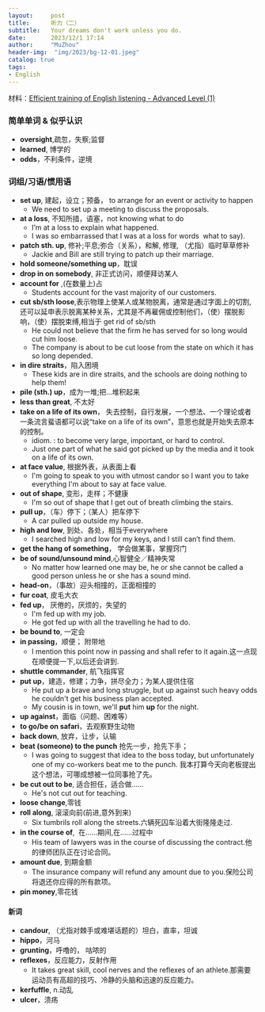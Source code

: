 ```yaml
---
layout:     post
title:      听力（二）
subtitle:   Your dreams don't work unless you do.
date:       2023/12/1 17:14
author:     "MuZhou"
header-img:  "img/2023/bg-12-01.jpeg"
catalog: true
tags:
- English
---
```


材料：[Efficient training of English listening - Advanced Level (1)](https://www.youtube.com/watch?v=_DJoBntrsuI&list=PLa0ffV83gQZcfu885v3Cm8o9ZxdCHL1Yl&index=3&ab_channel=Kendra%27sLanguageSchool)
### 简单单词 & 似乎认识
- **oversight**,疏忽，失察;监督
- **learned**, 博学的
- **odds**，不利条件，逆境

### 词组/习语/惯用语
- **set up**,  建起，设立；预备， to arrange for an event or activity to happen
    - We need to set up a meeting to discuss the proposals.
- **at a loss**, 不知所措，语塞，not knowing what to do
    - I’m at a loss to explain what happened.
    - I was so embarrassed that I was at a loss for words  what to say).
- **patch sth. up**, 修补;平息;弥合（关系），和解, 修理, （尤指）临时草草修补
    - Jackie and Bill are still trying to patch up their marriage.
- **hold someone/something up**，耽误
- **drop in on somebody**, 非正式访问，顺便拜访某人
- **account for** ,(在数量上)占
     - Students account for the vast majority of our customers.
- **cut sb/sth loose**,表示物理上使某人或某物脱离，通常是通过字面上的切割,还可以延申表示脱离某种关系，尤其是不再雇佣或控制他们，（使）摆脱影响，（使）摆脱束缚,相当于 get rid of sb/sth
    - He could not believe that the firm he has served for so long would cut him loose.
    - The company is about to be cut loose from the state on which it has so long depended.
- **in dire straits**，陷入困境
    - These kids are in dire straits, and the schools are doing nothing to help them!
- **pile (sth.) up**，成为一堆;把…堆积起来
- **less than great**, 不太好
- **take on a life of its own**， 失去控制，自行发展，一个想法、一个理论或者一条流言蜚语都可以说“take on a life of its own”，意思也就是开始失去原本的控制。
    - idiom. : to become very large, important, or hard to control.
    - Just one part of what he said got picked up by the media and it took on a life of its own.
- **at face value**, 根据外表，从表面上看
    - I'm going to speak to you with utmost candor so I want you to take everything I'm about to say at face value.
- **out of shape**, 变形，走样；不健康
    - I'm so out of shape that I get out of breath climbing the stairs.
- **pull up**，（车）停下；（某人）把车停下
    - A car pulled up outside my house.
- **high and low**, 到处、各处，相当于everywhere
    - I searched high and low for my keys, and I still can’t find them.
- **get the hang of something**， 学会做某事，掌握窍门
- **be of sound/unsound mind**,心智健全／精神失常
    - No matter how learned one may be, he or she cannot be called a good person unless he or she has a sound mind.
- **head-on**，（事故）迎头相撞的，正面相撞的
- **fur coat**, 皮毛大衣
- **fed up**， 厌倦的，厌烦的，失望的
    - I'm fed up with my job.
    - He got fed up with all the travelling he had to do.
- **be bound to**, 一定会
- **in passing**，顺便； 附带地
    - I mention this point now in passing and shall refer to it again.这一点现在顺便提一下,以后还会讲到.
- **shuttle commander**, 航飞指挥官
- **put up**，建造，修建；力争，拼尽全力；为某人提供住宿
    - He put up a brave and long struggle, but up against such heavy odds he couldn't get his business plan accepted.
    - My cousin is in town, we'll **put** him **up** for the night.
- **up against**，面临（问题、困难等）
- **to go/be on safari**，去观察野生动物
- **back down**, 放弃，让步，认输
- **beat (someone) to the punch** 抢先一步，抢先下手；
    - I was going to suggest that idea to the boss today, but unfortunately one of my co-workers beat me to the punch. 我本打算今天向老板提出这个想法，可哪成想被一位同事抢了先。
- **be cut out to be**, 适合担任，适合做......
    - He's not cut out for teaching.
- **loose change**,零钱
- **roll along**, 滚滚向前(前进,意外到来)
    - Six tumbrils roll along the streets.六辆死囚车沿着大街隆隆走过.
- **in the course of**,  在……期间,在……过程中
    - His team of lawyers was in the course of discussing the contract.他的律师团队正在讨论合同。
- **amount due**, 到期金额
    - The insurance company will refund any amount due to you.保险公司将退还你应得的所有款项。
- **pin money**,零花钱

#### 新词
- **candour**, （尤指对棘手或难堪话题的）坦白，直率，坦诚
- **hippo**，河马
- **grunting**，呼噜的， 咕哝的
- **reflexes**，反应能力，反射作用
    - It takes great skill, cool nerves and the reflexes of an athlete.那需要运动员有高超的技巧、冷静的头脑和迅速的反应能力。
- **kerfuffle**, n.动乱
- **ulcer**，溃疡